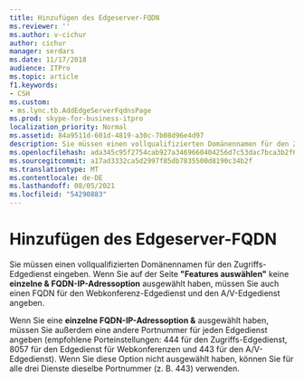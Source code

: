 ```yaml
---
title: Hinzufügen des Edgeserver-FQDN
ms.reviewer: ''
ms.author: v-cichur
author: cichur
manager: serdars
ms.date: 11/17/2018
audience: ITPro
ms.topic: article
f1.keywords:
- CSH
ms.custom:
- ms.lync.tb.AddEdgeServerFqdnsPage
ms.prod: skype-for-business-itpro
localization_priority: Normal
ms.assetid: 84a9511d-601d-4819-a30c-7b08d96e4d97
description: Sie müssen einen vollqualifizierten Domänennamen für den Zugriffs-Edgedienst eingeben. Wenn Sie auf der Seite "Features auswählen" keine einzelne &amp; FQDN-IP-Adressoption ausgewählt haben, müssen Sie auch einen FQDN für den Webkonferenz-Edgedienst und den A/V-Edgedienst angeben.
ms.openlocfilehash: ada345c95f2754cab927a3469660404256d7c53dac7bca3b2f62bf26ce3fca8c
ms.sourcegitcommit: a17ad3332ca5d2997f85db7835500d8190c34b2f
ms.translationtype: MT
ms.contentlocale: de-DE
ms.lasthandoff: 08/05/2021
ms.locfileid: "54290883"
---
```

# <a name="add-edge-server-fqdn"></a>Hinzufügen des Edgeserver-FQDN
 
Sie müssen einen vollqualifizierten Domänennamen für den Zugriffs-Edgedienst eingeben. Wenn Sie auf der Seite **"Features auswählen"** keine **einzelne &amp; FQDN-IP-Adressoption** ausgewählt haben, müssen Sie auch einen FQDN für den Webkonferenz-Edgedienst und den A/V-Edgedienst angeben.
  
Wenn Sie eine **einzelne FQDN-IP-Adressoption &amp;** ausgewählt haben, müssen Sie außerdem eine andere Portnummer für jeden Edgedienst angeben (empfohlene Porteinstellungen: 444 für den Zugriffs-Edgedienst, 8057 für den Edgedienst für Webkonferenzen und 443 für den A/V-Edgedienst). Wenn Sie diese Option nicht ausgewählt haben, können Sie für alle drei Dienste dieselbe Portnummer (z. B. 443) verwenden.
  

